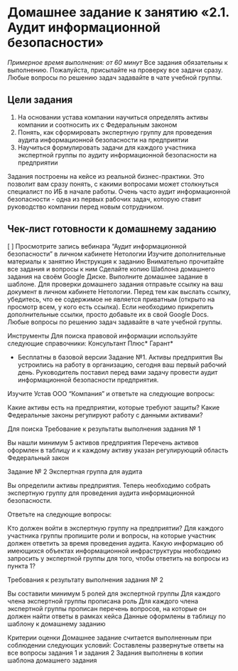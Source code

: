 # Домашнее задание к занятию «2.1. Аудит информационной безопасности»

*Примерное время выполнения: от 60 минут*
Все задания обязательны к выполнению. Пожалуйста, присылайте на проверку все задачи сразу. Любые вопросы по решению задач задавайте в чате учебной группы.

## Цели задания
1. На основании устава компании научиться определять активы компании и соотносить их с Федеральным законом
2. Понять, как сформировать экспертную группу для проведения аудита информационной безопасности на предприятии
3. Научиться формулировать задачи для каждого участника экспертной группы по аудиту информационной безопасности на предприятии

Задания построены на кейсе из реальной бизнес-практики. Это позволит вам сразу понять, с какими вопросами может столкнуться специалист по ИБ в начале работы. Очень часто аудит информационной безопасности - одна из первых рабочих задач, которую ставит руководство компании перед новым сотрудником. 

## Чек-лист готовности к домашнему заданию
[ ] Просмотрите запись вебинара “Аудит информационной безопасности” в личном кабинете Нетологии
Изучите дополнительные материалы к занятию
Инструкция к заданию
Внимательно прочитайте все задания и вопросы к ним
Сделайте копию Шаблона домашнего задания на своём Google Диске.
Выполните домашнее задание в шаблоне.
Для проверки домашнего задания отправьте ссылку на ваш документ в личном кабинете Нетологии.
Перед тем как выслать ссылку, убедитесь, что ее содержимое не является приватным (открыто на просмотр всем, у кого есть ссылка). Если необходимо прикрепить дополнительные ссылки, просто добавьте их в свой Google Docs.
Любые вопросы по решению задач задавайте в чате учебной группы.

Инструменты
Для поиска правовой информации используйте следующие справочники: 
Консультант Плюс*
Гарант*
* Бесплатны в базовой версии
Задание №1. Активы предприятия
Вы устроились на работу в организацию, сегодня ваш первый рабочий день. Руководитель поставил перед вами задачу провести аудит информационной безопасности предприятия. 

Изучите Устав ООО “Компания” и ответьте на следующие вопросы:

Какие активы есть на предприятии, которые требуют защиты?
Какие Федеральные законы регулируют работу с данными активами?

Для поиска 
Требование к результаты выполнения задания № 1

Вы нашли минимум 5 активов предприятия 
Перечень активов оформлен в таблицу и к каждому активу указан регулирующий область Федеральный закон

Задание № 2 Экспертная группа для аудита

Вы определили активы предприятия. Теперь необходимо собрать экспертную группу для проведения аудита информационной безопасности. 

Ответьте на следующие вопросы: 

Кто должен войти в экспертную группу на предприятии? Для каждого участника группы пропишите роли и вопросы, на которые участник должен ответить за время проведения аудита.
Какую информацию об имеющихся объектах информационной инфраструктуры необходимо запросить у экспертной группы для того, чтобы ответить на вопросы из пункта 1?


Требования к результату выполнения задания № 2

Вы составили минимум 5 ролей для экспертной группы
Для каждого члена экспертной группы прописана роль 
Для каждого члена экспертной группы прописан перечень вопросов, на которые он должен найти ответы в рамках кейса
Данные оформлены в таблицу по шаблону к домашнему заданию


Критерии оценки
Домашнее задание считается выполненным при соблюдении следующих условий:
Составлены развернутые ответы на все вопросы задания 1 и задания 2
Задания выполнены в копии шаблона домашнего задания 
